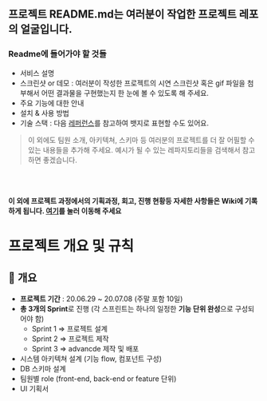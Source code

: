 ## 프로젝트 README.md는 여러분이 작업한 프로젝트 레포의 얼굴입니다.

### Readme에 들어가야 할 것들  

- 서비스 설명
- 스크린샷 or 데모 : 여러분이 작성한 프로젝트의 시연 스크린샷 혹은 gif 파일을 첨부해서 어떤 결과물을 구현했는지 한 눈에 볼 수 있도록 해 주세요. 
- 주요 기능에 대한 안내 
- 설치 & 사용 방법
- 기술 스택 : 다음 [레퍼런스](https://velog.io/@loakick/Shield-IO-%EC%82%AC%EC%9A%A9%EB%B2%95-iojyndy4pi)를 참고하여 뱃지로 표현할 수도 있어요.

> 이 외에도 팀원 소개, 아키텍쳐, 스키마 등 여러분의 프로젝트를 더 잘 어필할 수 있는 내용들을 추가해 주세요. 
> 예시가 될 수 있는 레파지토리들을 검색해서 참고하면 좋겠습니다. 

<br/>
<br/>

**이 외에 프로젝트 과정에서의 기획과정, 회고, 진행 현황등 자세한 사항들은 Wiki에 기록하게 됩니다. [여기](https://github.com/codestates/project-test/wiki)를 눌러 이동해 주세요**


# 프로젝트 개요 및 규칙

## 📌 개요

- **프로젝트 기간** : 20.06.29 ~ 20.07.08 (주말 포함 10일)
- **총 3개의 Sprint**로 진행 (각 스프린트는 하나의 일정한 **기능 단위 완성**으로 구성되어야 함)
    - Sprint 1 ⇒ 프로젝트 설계
    - Sprint 2 ⇒ 프로젝트 제작
    - Sprint 3 ⇒ advancde 제작 및 배포
- 시스템 아키텍쳐 설계 (기능 flow, 컴포넌트 구성)
- DB 스키마 설계
- 팀원별 role (front-end, back-end or feature 단위)
- UI 기획서